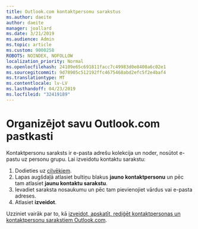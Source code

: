 ```yaml
---
title: Outlook.com kontaktpersonu sarakstus
ms.author: daeite
author: daeite
manager: joallard
ms.date: 3/21/2019
ms.audience: Admin
ms.topic: article
ms.custom: 9000258
ROBOTS: NOINDEX, NOFOLLOW
localization_priority: Normal
ms.openlocfilehash: 24109e65c691811facc7c49983d0e8400a6c02e1
ms.sourcegitcommit: 9d78905c512192ffc4675468abd2efc5f2e4baf4
ms.translationtype: MT
ms.contentlocale: lv-LV
ms.lasthandoff: 04/23/2019
ms.locfileid: "32419189"
---
```

# <a name="organizing-your-outlookcom-mailbox"></a>Organizējot savu Outlook.com pastkasti

Kontaktpersonu saraksts ir e-pasta adrešu kolekcija un noder, nosūtot e-pastu uz personu grupu. Lai izveidotu kontaktu sarakstu:

1. Dodieties uz [cilvēkiem](https://outlook.live.com/people/).
1. Lapas augšdaļā atlasiet bultiņu blakus **jauno kontaktpersonu** un pēc tam atlasiet **jaunu kontaktu sarakstu**.
1. Ievadiet saraksta nosaukumu un pēc tam pievienojiet vārdus vai e-pasta adreses.
1. Atlasiet **izveidot**.

Uzziniet vairāk par to, kā [izveidot, apskatīt, rediģēt kontaktpersonas un kontaktpersonu sarakstiem Outlook.com](https://support.office.com/article/5b909158-036e-4820-92f7-2a27f57b9f01).